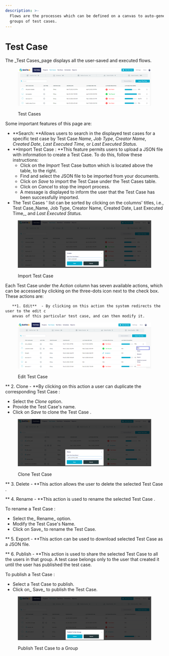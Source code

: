 ```yaml
---
description: >-
  Flows are the processes which can be defined on a canvas to auto-generate
  groups of test cases.
---
```


# Test Case

The \_Test Cases\_page displays all the user-saved and executed flows.

<figure><img src="../../.gitbook/assets/testcases_l.PNG" alt=""><figcaption><p>Test Cases</p></figcaption></figure>

Some important features of this page are:

* \*\*Search: \*\*Allows users to search in the displayed test cases for a specific test case by Test Case _Name_, _Job Type_, _Creator Name_, _Created Date_, _Last Executed Time,_ or _Last Executed Status._
* \*\*Import Test Case : \*\*This feature permits users to upload a JSON file with information to create a Test Case. To do this, follow these instructions:
  * Click on the _Import_ Test Case button which is located above the table, to the right.
  * Find and select the JSON file to be imported from your documents.
  * Click on _Save_ to import the Test Case under the Test Cases table.
  * Click on _Cancel_ to stop the import process.
  * A message is displayed to inform the user that the Test Case has been successfully imported.
* The Test Cases ' list can be sorted by clicking on the columns' titles, i.e., Test Case_Name,     Job Type, Creator Name, Created Date, Last Executed Time,_ and _Last Executed Status._

<figure><img src="../../.gitbook/assets/import_tc.PNG" alt=""><figcaption><p>Import Test Case</p></figcaption></figure>

Each Test Case under the _Action_ column has seven available actions, which can be accessed by clicking on the three-dots icon next to the check box. These actions are:

```
   **1. Edit**  - By clicking on this action the system redirects the user to the edit c
   anvas of this particular test case, and can then modify it. 
```

<figure><img src="../../.gitbook/assets/edit (1).PNG" alt=""><figcaption><p>Edit Test Case</p></figcaption></figure>

\*\* 2. Clone - \*\*By clicking on this action a user can duplicate the corresponding Test Case :

* Select the _Clone_ option.
* Provide the Test Case's name.
* Click on _Save_ to clone the Test Case .

<figure><img src="../../.gitbook/assets/clone.PNG" alt=""><figcaption><p>Clone Test Case</p></figcaption></figure>

\*\* 3. Delete - \*\*This action allows the user to delete the selected Test Case .

\*\* 4. Rename - \*\*This action is used to rename the selected Test Case .&#x20;

&#x20;       To rename a Test Case :

* Select the\_ Rename\_ option.
* Modify the Test Case's Name.
* Click on Save\_ to rename the Test Case.

\*\* 5. Export - \*\*This action can be used to download selected Test Case as a JSON file.

\*\* 6. Publish - \*\*This action is used to share the selected Test Case to all the users in that group. A test case belongs only to the user that created it until the user has published the test case.

&#x20;   To publish a Test Case :

* Select a Test Case to publish.&#x20;
* Click on\_ Save\_ to publish the Test Case.



<figure><img src="../../.gitbook/assets/publish_tc.PNG" alt=""><figcaption><p>Publish Test Case to a Group</p></figcaption></figure>
